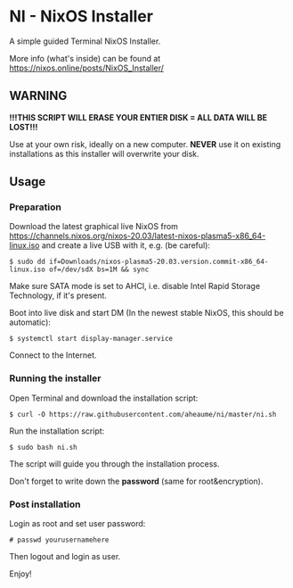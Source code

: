 # NI - NixOS Installer
A simple guided Terminal NixOS Installer.

More info (what's inside) can be found at https://nixos.online/posts/NixOS_Installer/

## WARNING
**!!!THIS SCRIPT WILL ERASE YOUR ENTIER DISK = ALL DATA WILL BE LOST!!!**


Use at your own risk, ideally on a new computer. **NEVER** use it on existing installations as this 
installer will overwrite your disk.

## Usage

### Preparation
Download the latest graphical live NixOS from https://channels.nixos.org/nixos-20.03/latest-nixos-plasma5-x86_64-linux.iso 
and create a live USB with it, e.g. (be careful):

```$ sudo dd if=Downloads/nixos-plasma5-20.03.version.commit-x86_64-linux.iso of=/dev/sdX bs=1M && sync```

Make sure SATA mode is set to AHCI, i.e. disable Intel Rapid Storage Technology, if it's present.

Boot into live disk and start DM (In the newest stable NixOS, this should be automatic):

```$ systemctl start display-manager.service```

Connect to the Internet.

### Running the installer
Open Terminal and download the installation script:

```$ curl -O https://raw.githubusercontent.com/aheaume/ni/master/ni.sh```

Run the installation script:

```$ sudo bash ni.sh```

The script will guide you through the installation process.

Don't forget to write down the **password** (same for root&encryption).

### Post installation

Login as root and set user password:

```# passwd yourusernamehere```

Then logout and login as user.

Enjoy!
